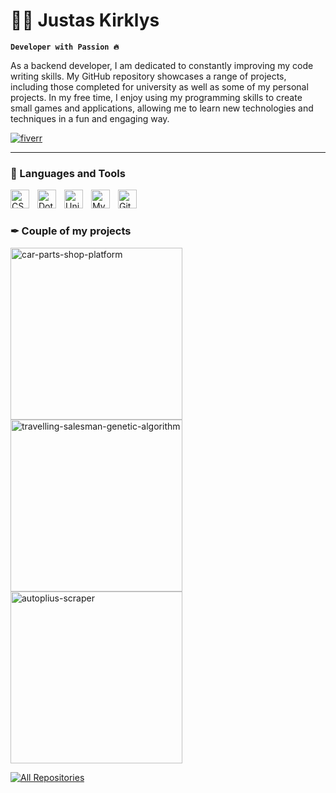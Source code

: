 # 👨‍💻 Justas Kirklys

**`Developer with Passion 🔥`**

As a backend developer, I am dedicated to constantly improving my code writing skills. My GitHub repository showcases a range of projects, including those completed for university as well as some of my personal projects. In my free time, I enjoy using my programming skills to create small games and applications, allowing me to learn new technologies and techniques in a fun and engaging way.

   <p align="left">
      <a href="https://www.fiverr.com/jukicode">
         <img alt="fiverr" title="My Fiverr profile" src="https://custom-icon-badges.demolab.com/badge/Fiverr-74-488207?style=for-the-badge&labelColor=darkgreen&logo=fiverr&logoColor=white"/></a>
   </p>

---

### 🧰 Languages and Tools

<img align="left" alt="CSharp" width="30px" style="padding-right:10px;" src="https://cdn.jsdelivr.net/gh/devicons/devicon/icons/csharp/csharp-original.svg"/>
<img align="left" alt="DotNet" width="30px" style="padding-right:10px;" src="https://cdn.jsdelivr.net/gh/devicons/devicon/icons/dot-net/dot-net-original.svg" />
<img align="left" alt="Unity" width="30px" style="padding-right:10px;" src="https://cdn.jsdelivr.net/gh/devicons/devicon/icons/unity/unity-original.svg" />
<img align="left" alt="MySQL" width="30px" style="padding-right:10px;" src="https://cdn.jsdelivr.net/gh/devicons/devicon/icons/mysql/mysql-original.svg" />
<img align="left" alt="GitHub" width="30px" style="padding-right:10px;" src="https://cdn.jsdelivr.net/gh/devicons/devicon/icons/github/github-original.svg" />
<br />

#

### ✒ Couple of my projects

<!-- BEGIN GITHUB-PROJECTS -->
  <a href="https://github.com/devJUKI/car-parts-shop-platform/"><img width="275" src="https://denvercoder1-github-readme-stats.vercel.app/api/pin/?username=devJUKI&repo=car-parts-shop-platform" alt="car-parts-shop-platform"></a>
  <a href="https://github.com/devJUKI/travelling-salesman-genetic-algorithm"><img width="275" src="https://denvercoder1-github-readme-stats.vercel.app/api/pin/?username=devJUKI&repo=travelling-salesman-genetic-algorithm" alt="travelling-salesman-genetic-algorithm"></a>
  <a href="https://github.com/devJUKI/autoplius-scraper"><img width="275" src="https://denvercoder1-github-readme-stats.vercel.app/api/pin/?username=devJUKI&repo=autoplius-scraper" alt="autoplius-scraper"></a>
<!-- END GITHUB-PROJECTS -->

<p align="left">
  <a href="https://github.com/devJUKI/?tab=repositories&sort=stargazers"><img alt="All Repositories" title="All Repositories" src="https://custom-icon-badges.demolab.com/badge/-All%20Repos-6C6C6C?style=for-the-badge&logoColor=white&logo=repo"/></a>
</p>

#

<!-- ### 📊 Stats -->

<!-- ![Justas's GitHub stats](https://github-readme-stats.vercel.app/api?username=devJUKI&show_icons=true&theme=gruvbox) -->

<!-- ![GitHub Streak](https://streak-stats.demolab.com?user=devJUKI&theme=gruvbox&border_radius=4.5) -->
